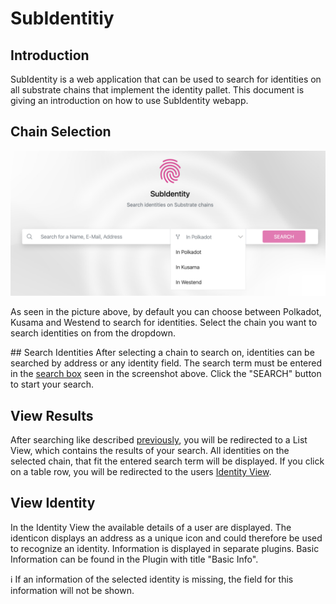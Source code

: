 
# SubIdentitiy
## Introduction
SubIdentity is a web application that can be used to search for identities on all substrate chains that implement the identity pallet. This document is giving an introduction on how to use SubIdentity webapp.

## Chain Selection
![Search Bar](./assets/searchBar.png)<a id="searchBar"></a>

As seen in the picture above, by default you can choose between Polkadot, Kusama and Westend to search for identities. Select the chain you want to search identities on from the dropdown.

##<a id="searchIdentities"></a> Search Identities
After selecting a chain to search on, identities can be searched by address or any identity field. The search term must be entered in the [search box](#searchBar) seen in the screenshot above. Click the "SEARCH" button to start your search.

## View Results

After searching like described [previously](#searchIdentities), you will be redirected to a List View, which contains the results of your search. All identities on the selected chain, that fit the entered search term will be displayed.
If you click on a table row, you will be redirected to the users [Identity View](#identityView).

## <a id="identityView"></a> View Identity

In the Identity View the available details of a user are displayed. The identicon displays an address as a unique icon and could therefore be used to recognize an identity. Information is displayed in separate plugins. Basic Information can be found in the Plugin with title "Basic Info".

ℹ️ If an information of the selected identity is missing, the field for this information will not be shown.

